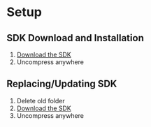 # Setup

## SDK Download and Installation

1. [Download the SDK](http://dev.playruyi.com/udownloadslist/SDK)
1. Uncompress anywhere

## Replacing/Updating SDK

1. Delete old folder
1. [Download the SDK](http://dev.playruyi.com/udownloadslist/SDK)
1. Uncompress anywhere